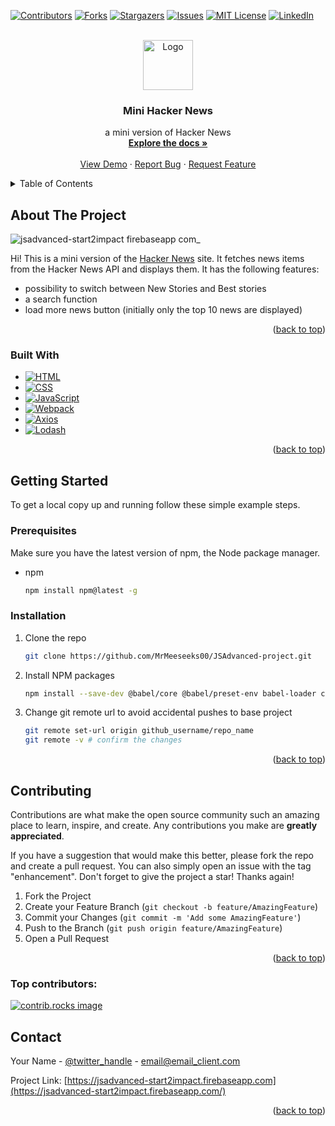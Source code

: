 <!-- Improved compatibility of back to top link: See: https://github.com/othneildrew/Best-README-Template/pull/73 -->
<a id="readme-top"></a>
<!--
*** Thanks for checking out the Best-README-Template. If you have a suggestion
*** that would make this better, please fork the repo and create a pull request
*** or simply open an issue with the tag "enhancement".
*** Don't forget to give the project a star!
*** Thanks again! Now go create something AMAZING! :D
-->



<!-- PROJECT SHIELDS -->
<!--
*** I'm using markdown "reference style" links for readability.
*** Reference links are enclosed in brackets [ ] instead of parentheses ( ).
*** See the bottom of this document for the declaration of the reference variables
*** for contributors-url, forks-url, etc. This is an optional, concise syntax you may use.
*** https://www.markdownguide.org/basic-syntax/#reference-style-links
-->
[![Contributors][contributors-shield]][contributors-url]
[![Forks][forks-shield]][forks-url]
[![Stargazers][stars-shield]][stars-url]
[![Issues][issues-shield]][issues-url]
[![MIT License][license-shield]][license-url]
[![LinkedIn][linkedin-shield]][linkedin-url]



<!-- PROJECT LOGO -->
<br />
<div align="center">
  <a href="https://github.com/MrMeeseeks00/JSAdvanced-project">
    <img src="https://m.media-amazon.com/images/I/31yVXthEjbL._h1_.png" alt="Logo" width="80" height="80">
  </a>

<h3 align="center">Mini Hacker News</h3>

  <p align="center">
    a mini version of Hacker News
    <br />
    <a href="https://github.com/MrMeeseeks00/JSAdvanced-project"><strong>Explore the docs »</strong></a>
    <br />
    <br />
    <a href="https://jsadvanced-start2impact.firebaseapp.com">View Demo</a>
    ·
    <a href="https://github.com/MrMeeseeks00/JSAdvanced-project/issues/new?labels=bug&template=bug-report---.md">Report Bug</a>
    ·
    <a href="https://github.com/MrMeeseeks00/JSAdvanced-project/issues/new?labels=enhancement&template=feature-request---.md">Request Feature</a>
  </p>
</div>



<!-- TABLE OF CONTENTS -->
<details>
  <summary>Table of Contents</summary>
  <ol>
    <li>
      <a href="#about-the-project">About The Project</a>
      <ul>
        <li><a href="#built-with">Built With</a></li>
      </ul>
    </li>
    <li>
      <a href="#getting-started">Getting Started</a>
      <ul>
        <li><a href="#prerequisites">Prerequisites</a></li>
        <li><a href="#installation">Installation</a></li>
      </ul>
    </li>
    <li><a href="#contributing">Contributing</a></li>
    <li><a href="#contact">Contact</a></li>
  </ol>
</details>



<!-- ABOUT THE PROJECT -->
## About The Project

![jsadvanced-start2impact firebaseapp com_](https://github.com/user-attachments/assets/a277b25e-ff07-4e31-bbcd-8d60d89dc46a)


Hi! This is a mini version of the [Hacker News](https://news.ycombinator.com/) site. It fetches news items from the Hacker News API and displays them. 
It has the following features:  
- possibility to switch between New Stories and Best stories  
- a search function
- load more news button (initially only the top 10 news are displayed)

<p align="right">(<a href="#readme-top">back to top</a>)</p>



### Built With

* [![HTML][HTML]][HTML-url]
* [![CSS][CSS]][CSS-url]
* [![JavaScript][JavaScript]][JavaScript-url]
* [![Webpack][Webpack]][Webpack-url]
* [![Axios][Axios]][Axios-url]
* [![Lodash][Lodash]][Lodash-url]

<p align="right">(<a href="#readme-top">back to top</a>)</p>



<!-- GETTING STARTED -->
## Getting Started

To get a local copy up and running follow these simple example steps.

### Prerequisites

Make sure you have the latest version of npm, the Node package manager.
* npm
  ```sh
  npm install npm@latest -g
  ```

### Installation

1. Clone the repo
   ```sh
   git clone https://github.com/MrMeeseeks00/JSAdvanced-project.git
   ```
2. Install NPM packages
   ```sh
   npm install --save-dev @babel/core @babel/preset-env babel-loader css-loader favicons-webpack-plugin file-loader html-webpack-plugin sass sass-loader style-loader webpack webpack-bundle-analyzer webpack-cli webpack-dev-server
   ```
3. Change git remote url to avoid accidental pushes to base project
   ```sh
   git remote set-url origin github_username/repo_name
   git remote -v # confirm the changes
   ```

<p align="right">(<a href="#readme-top">back to top</a>)</p>

<!-- CONTRIBUTING -->
## Contributing

Contributions are what make the open source community such an amazing place to learn, inspire, and create. Any contributions you make are **greatly appreciated**.

If you have a suggestion that would make this better, please fork the repo and create a pull request. You can also simply open an issue with the tag "enhancement".
Don't forget to give the project a star! Thanks again!

1. Fork the Project
2. Create your Feature Branch (`git checkout -b feature/AmazingFeature`)
3. Commit your Changes (`git commit -m 'Add some AmazingFeature'`)
4. Push to the Branch (`git push origin feature/AmazingFeature`)
5. Open a Pull Request

<p align="right">(<a href="#readme-top">back to top</a>)</p>

### Top contributors:

<a href="https://github.com/MrMeeseeks00/JSAdvanced-project/graphs/contributors">
  <img src="https://contrib.rocks/image?repo=MrMeeseeks00/JSAdvanced-project" alt="contrib.rocks image" />
</a>


<!-- CONTACT -->
## Contact

Your Name - [@twitter_handle](https://twitter.com/twitter_handle) - email@email_client.com

Project Link: [https://jsadvanced-start2impact.firebaseapp.com](https://jsadvanced-start2impact.firebaseapp.com/)

<p align="right">(<a href="#readme-top">back to top</a>)</p>


<!-- MARKDOWN LINKS & IMAGES -->
<!-- https://www.markdownguide.org/basic-syntax/#reference-style-links -->
[contributors-shield]: https://img.shields.io/github/contributors/MrMeeseeks00/JSAdvanced-project.svg?style=for-the-badge
[contributors-url]: https://github.com/MrMeeseeks00/JSAdvanced-project/graphs/contributors
[forks-shield]: https://img.shields.io/github/forks/MrMeeseeks00/JSAdvanced-project.svg?style=for-the-badge
[forks-url]: https://github.com/MrMeeseeks00/JSAdvanced-project/network/members
[stars-shield]: https://img.shields.io/github/stars/MrMeeseeks00/JSAdvanced-project.svg?style=for-the-badge
[stars-url]: https://github.com/MrMeeseeks00/JSAdvanced-project/stargazers
[issues-shield]: https://img.shields.io/github/issues/MrMeeseeks00/JSAdvanced-project.svg?style=for-the-badge
[issues-url]: https://github.com/MrMeeseeks00/JSAdvanced-project/issues
[license-shield]: https://img.shields.io/github/license/MrMeeseeks00/JSAdvanced-project.svg?style=for-the-badge
[license-url]: https://github.com/MrMeeseeks00/JSAdvanced-project/blob/master/LICENSE.txt
[linkedin-shield]: https://img.shields.io/badge/-LinkedIn-black.svg?style=for-the-badge&logo=linkedin&colorB=555
[linkedin-url]: https://linkedin.com/in/linkedin_username
[product-screenshot]: images/screenshot.png
[HTML]: https://img.shields.io/badge/HTML5-E34F26?style=for-the-badge&logo=html5&logoColor=white
[HTML-url]: https://developer.mozilla.org/en-US/docs/Web/HTML
[CSS]: https://img.shields.io/badge/CSS3-1572B6?style=for-the-badge&logo=css3&logoColor=white
[CSS-url]: https://developer.mozilla.org/en-US/docs/Web/CSS
[JavaScript]: https://img.shields.io/badge/JavaScript-F7DF1E?style=for-the-badge&logo=javascript&logoColor=black
[JavaScript-url]: https://developer.mozilla.org/en-US/docs/Web/JavaScript
[Webpack]: https://img.shields.io/badge/Webpack-8DD6F9?style=for-the-badge&logo=webpack&logoColor=black
[Webpack-url]: https://webpack.js.org/
[Axios]: https://img.shields.io/badge/Axios-5A29E4?style=for-the-badge&logo=axios&logoColor=white
[Axios-url]: https://axios-http.com/
[Lodash]: https://img.shields.io/badge/Lodash-3492FF?style=for-the-badge&logo=lodash&logoColor=white
[Lodash-url]: https://lodash.com/
